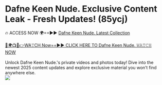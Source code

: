 # Dafne Keen Nude. Exclusive Content Leak - Fresh Updates! (85ycj)

🔥 ACCESS NOW 🌍==►► <a href="https://tinyurl.com/yc657z5k" rel="nofollow">Dafne Keen Nude. Latest Collection</a>
<br><br>
[🔴🌍📺📱👉WA𝚃CH Now==►► CLICK HERE TO Dafne Keen Nude. 𝚆𝙰𝚃𝙲𝙷 NOW](https://tinyurl.com/yc657z5k)
<br><br>
Unlock Dafne Keen Nude.'s private videos and photos today! Dive into the newest 2025 content updates and explore exclusive material you won’t find anywhere else.
<br>
<a href="https://tinyurl.com/yc657z5k" rel="nofollow" data-target="animated-image.originalLink"><img src="https://camo.githubusercontent.com/8a4f000d20f83aca3bf7ec5f350d767afa0574a8a352519fd8cfa583a6f93a33/68747470733a2f2f692e696d6775722e636f6d2f644a486b345a712e676966" data-canonical-src="https://i.imgur.com/dJHk4Zq.gif" style="max-width: 100%; display: inline-block;" data-target="animated-image.originalImage"></a>
<br>
